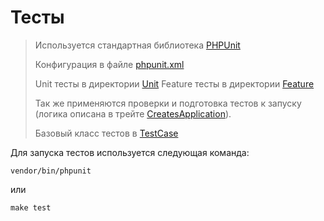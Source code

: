 # Тесты

> Используется стандартная библиотека [PHPUnit](https://phpunit.de/index.html)
> 
> Конфигурация в файле [phpunit.xml](../phpunit.xml)
> 
> Unit тесты в директории [Unit](../tests/Unit)
> Feature тесты в директории [Feature](../tests/Feature)
> 
> Так же применяются проверки и подготовка тестов к запуску (логика описана в трейте [CreatesApplication](../tests/CreatesApplication.php)).
> 
> Базовый класс тестов в [TestCase](../tests/TestCase.php)

Для запуска тестов используется следующая команда:

```shell
vendor/bin/phpunit
```

или

```shell
make test
```
